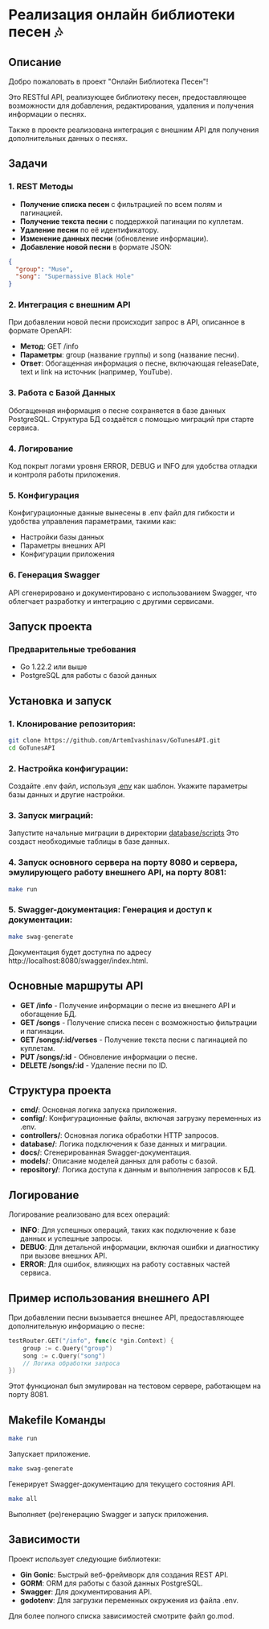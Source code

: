 # Реализация онлайн библиотеки песен 🎶

## Описание

Добро пожаловать в проект "Онлайн Библиотека Песен"!

Это RESTful API, реализующее библиотеку песен, предоставляющее возможности для добавления, редактирования, удаления и получения информации о песнях.

Также в проекте реализована интеграция с внешним API для получения дополнительных данных о песнях.

## Задачи

### 1. REST Методы
- **Получение списка песен** с фильтрацией по всем полям и пагинацией.
- **Получение текста песни** с поддержкой пагинации по куплетам.
- **Удаление песни** по её идентификатору.
- **Изменение данных песни** (обновление информации).
- **Добавление новой песни** в формате JSON:

```json
{
  "group": "Muse",
  "song": "Supermassive Black Hole"
}
```
### 2. Интеграция с внешним API
При добавлении новой песни происходит запрос в API, описанное в формате OpenAPI:

- **Метод**: GET /info
- **Параметры**: group (название группы) и song (название песни).
- **Ответ**: Обогащенная информация о песне, включающая releaseDate, text и link на источник (например, YouTube).

### 3. Работа с Базой Данных
Обогащенная информация о песне сохраняется в базе данных PostgreSQL. Структура БД создаётся с помощью миграций при старте сервиса.

### 4. Логирование
Код покрыт логами уровня ERROR, DEBUG и INFO для удобства отладки и контроля работы приложения.

### 5. Конфигурация
Конфигурационные данные вынесены в .env файл для гибкости и удобства управления параметрами, такими как:

- Настройки базы данных
- Параметры внешних API
- Конфигурации приложения

### 6. Генерация Swagger
API сгенерировано и документировано с использованием Swagger, что облегчает разработку и интеграцию с другими сервисами.

## Запуск проекта

### Предварительные требования

- Go 1.22.2 или выше
- PostgreSQL для работы с базой данных

## Установка и запуск

### 1. Клонирование репозитория:

```sh
git clone https://github.com/ArtemIvashinasv/GoTunesAPI.git
cd GoTunesAPI
```

### 2. Настройка конфигурации:
Создайте .env файл, используя [.env](.env) как шаблон. Укажите параметры базы данных и другие настройки.

### 3. Запуск миграций:

Запустите начальные миграции в директории [database/scripts](database/scripts)
Это создаст необходимые таблицы в базе данных.

### 4. Запуск основного сервера на порту 8080 и сервера, эмулирующего работу внешнего API, на порту 8081:

```sh
make run
```

### 5. Swagger-документация: Генерация и доступ к документации:

```sh
make swag-generate
```
Документация будет доступна по адресу http://localhost:8080/swagger/index.html.

## Основные маршруты API

- **GET /info** - Получение информации о песне из внешнего API и обогащение БД.
- **GET /songs** - Получение списка песен с возможностью фильтрации и пагинации.
- **GET /songs/:id/verses** - Получение текста песни с пагинацией по куплетам.
- **PUT /songs/:id** - Обновление информации о песне.
- **DELETE /songs/:id** - Удаление песни по ID.

## Структура проекта
- **cmd/**: Основная логика запуска приложения.
- **config/**: Конфигурационные файлы, включая загрузку переменных из .env.
- **controllers/**: Основная логика обработки HTTP запросов.
- **database/**: Логика подключения к базе данных и миграции.
- **docs/**: Сгенерированная Swagger-документация.
- **models/**: Описание моделей данных для работы с базой.
- **repository/**: Логика доступа к данным и выполнения запросов к БД.

## Логирование

Логирование реализовано для всех операций:

- **INFO**: Для успешных операций, таких как подключение к базе данных и успешные запросы.
- **DEBUG**: Для детальной информации, включая ошибки и диагностику при вызове внешних API.
- **ERROR**: Для ошибок, влияющих на работу составных частей сервиса.

## Пример использования внешнего API

При добавлении песни вызывается внешнее API, предоставляющее дополнительную информацию о песне:

```go
testRouter.GET("/info", func(c *gin.Context) {
    group := c.Query("group")
    song := c.Query("song")
    // Логика обработки запроса
})
```
Этот функционал был эмулирован на тестовом сервере, работающем на порту 8081.

## Makefile Команды

```sh
make run
```
Запускает приложение.

```sh
make swag-generate
```
Генерирует Swagger-документацию для текущего состояния API.

```sh
make all
```
Выполняет (ре)генерацию Swagger и запуск приложения.

## Зависимости

Проект использует следующие библиотеки:

- **Gin Gonic**: Быстрый веб-фреймворк для создания REST API.
- **GORM**: ORM для работы с базой данных PostgreSQL.
- **Swagger**: Для документирования API.
- **godotenv**: Для загрузки переменных окружения из файла .env.

Для более полного списка зависимостей смотрите файл go.mod.
